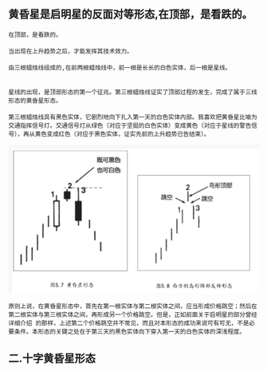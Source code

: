 ## 黄昏星是启明星的反面对等形态,在顶部，是看跌的。
```
在顶部，是看跌的。

当出现在上升趋势之后，才能发挥其技术效力。

由三根蜡烛线组成的,在前两根蜡烛线中，前一根是长长的白色实体，后一根是星线。


星线的出现，是顶部形态的第一个征兆。第三根蜡烛线证实了顶部过程的发生，完成了属于三线形态的黄昏星形态。

第三根蜡烛线具有黑色实体，它剧烈地向下扎入第一天的白色实体内部。我喜欢把黄昏星比喻为交通指挥信号灯。交通信号灯从绿色（对应于坚挺的白色实体）变成黄色（对应于星线的警告信号），再从黄色变成红色（对应于黑色实体，证实先前的上升趋势已告结束）。 
```

![](./img/12.png)

```
原则上说，在黄昏星形态中，首先在第一根实体与第二根实体之间，应当形成价格跳空；然后在第二根实体与第三根实体之间，再形成另一个价格跳空。但是，正如前面关于启明星的部分曾经详细介绍 的那样，上述第二个价格跳空并不常见，而且对本形态的成功来说可有可无，不是必要条件。本形态的关键之处在于第三天的黑色实体向下穿入第一天的白色实体的深浅程度。
```

## 二.十字黄昏星形态
```

```